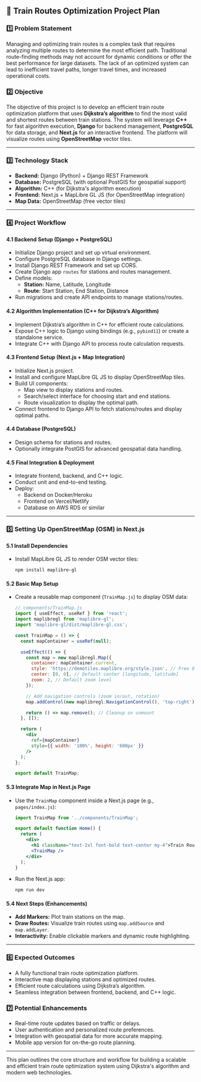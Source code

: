 ## 🚆 Train Routes Optimization Project Plan

### **1️⃣ Problem Statement**
Managing and optimizing train routes is a complex task that requires analyzing multiple routes to determine the most efficient path. Traditional route-finding methods may not account for dynamic conditions or offer the best performance for large datasets. The lack of an optimized system can lead to inefficient travel paths, longer travel times, and increased operational costs.

### **2️⃣ Objective**
The objective of this project is to develop an efficient train route optimization platform that uses **Dijkstra’s algorithm** to find the most valid and shortest routes between train stations. The system will leverage **C++** for fast algorithm execution, **Django** for backend management, **PostgreSQL** for data storage, and **Next.js** for an interactive frontend. The platform will visualize routes using **OpenStreetMap** vector tiles.

---

### **3️⃣ Technology Stack**
- **Backend:** Django (Python) + Django REST Framework
- **Database:** PostgreSQL (with optional PostGIS for geospatial support)
- **Algorithm:** C++ (for Dijkstra's algorithm execution)
- **Frontend:** Next.js + MapLibre GL JS (for OpenStreetMap integration)
- **Map Data:** OpenStreetMap (free vector tiles)

---

### **4️⃣ Project Workflow**

#### **4.1 Backend Setup (Django + PostgreSQL)**
- Initialize Django project and set up virtual environment.
- Configure PostgreSQL database in Django settings.
- Install Django REST Framework and set up CORS.
- Create Django app `routes` for stations and routes management.
- Define models:
  - **Station:** Name, Latitude, Longitude
  - **Route:** Start Station, End Station, Distance
- Run migrations and create API endpoints to manage stations/routes.

#### **4.2 Algorithm Implementation (C++ for Dijkstra’s Algorithm)**
- Implement Dijkstra’s algorithm in C++ for efficient route calculations.
- Expose C++ logic to Django using bindings (e.g., `pybind11`) or create a standalone service.
- Integrate C++ with Django API to process route calculation requests.

#### **4.3 Frontend Setup (Next.js + Map Integration)**
- Initialize Next.js project.
- Install and configure MapLibre GL JS to display OpenStreetMap tiles.
- Build UI components:
  - Map view to display stations and routes.
  - Search/select interface for choosing start and end stations.
  - Route visualization to display the optimal path.
- Connect frontend to Django API to fetch stations/routes and display optimal paths.

#### **4.4 Database (PostgreSQL)**
- Design schema for stations and routes.
- Optionally integrate PostGIS for advanced geospatial data handling.

#### **4.5 Final Integration & Deployment**
- Integrate frontend, backend, and C++ logic.
- Conduct unit and end-to-end testing.
- Deploy:
  - Backend on Docker/Heroku
  - Frontend on Vercel/Netlify
  - Database on AWS RDS or similar

---

### **5️⃣ Setting Up OpenStreetMap (OSM) in Next.js**

#### **5.1 Install Dependencies**
- Install MapLibre GL JS to render OSM vector tiles:
  ```bash
  npm install maplibre-gl
  ```

#### **5.2 Basic Map Setup**
- Create a reusable map component (`TrainMap.js`) to display OSM data:
  ```jsx
  // components/TrainMap.js
  import { useEffect, useRef } from 'react';
  import maplibregl from 'maplibre-gl';
  import 'maplibre-gl/dist/maplibre-gl.css';

  const TrainMap = () => {
    const mapContainer = useRef(null);

    useEffect(() => {
      const map = new maplibregl.Map({
        container: mapContainer.current,
        style: 'https://demotiles.maplibre.org/style.json', // Free OSM tiles
        center: [0, 0], // Default center [longitude, latitude]
        zoom: 2, // Default zoom level
      });

      // Add navigation controls (zoom in/out, rotation)
      map.addControl(new maplibregl.NavigationControl(), 'top-right');

      return () => map.remove(); // Cleanup on unmount
    }, []);

    return (
      <div
        ref={mapContainer}
        style={{ width: '100%', height: '600px' }}
      />
    );
  };

  export default TrainMap;
  ```

#### **5.3 Integrate Map in Next.js Page**
- Use the `TrainMap` component inside a Next.js page (e.g., `pages/index.js`):
  ```jsx
  import TrainMap from '../components/TrainMap';

  export default function Home() {
    return (
      <div>
        <h1 className="text-2xl font-bold text-center my-4">Train Routes Map</h1>
        <TrainMap />
      </div>
    );
  }
  ```

- Run the Next.js app:
  ```bash
  npm run dev
  ```

#### **5.4 Next Steps (Enhancements)**
- **Add Markers:** Plot train stations on the map.
- **Draw Routes:** Visualize train routes using `map.addSource` and `map.addLayer`.
- **Interactivity:** Enable clickable markers and dynamic route highlighting.

---

### **6️⃣ Expected Outcomes**
- A fully functional train route optimization platform.
- Interactive map displaying stations and optimized routes.
- Efficient route calculations using Dijkstra’s algorithm.
- Seamless integration between frontend, backend, and C++ logic.

### **7️⃣ Potential Enhancements**
- Real-time route updates based on traffic or delays.
- User authentication and personalized route preferences.
- Integration with geospatial data for more accurate mapping.
- Mobile app version for on-the-go route planning.

---

This plan outlines the core structure and workflow for building a scalable and efficient train route optimization system using Dijkstra's algorithm and modern web technologies.

